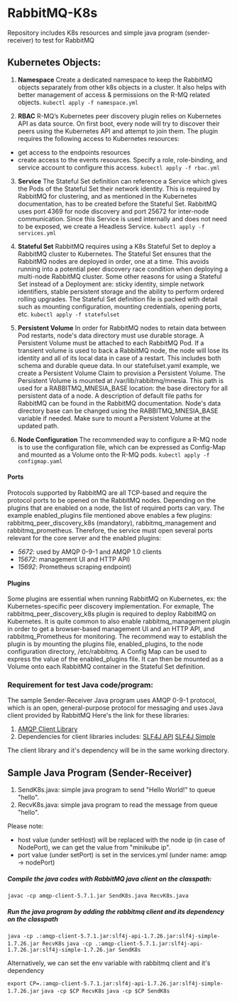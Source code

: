 # RabbitMQ-K8s
Repository includes K8s resources and simple java program (sender-receiver) to test for RabbitMQ

## Kubernetes Objects:

1. **Namespace**
Create a dedicated namespace to keep the RabbitMQ objects separately from other k8s objects in a cluster. It also helps with better management of access & permissions on the R-MQ related objects. 
`kubectl apply -f namespace.yml`

2. **RBAC**
R-MQ’s Kubernetes peer discovery plugin relies on Kubernetes API as data source. On first boot, every node will try to discover their peers using the Kubernetes API and attempt to join them. 
The plugin requires the following access to Kubernetes resources:
* get access to the endpoints resources
* create access to the events resources.
Specify a role, role-binding, and service account to configure this access.
`kubectl apply -f rbac.yml`

3. **Service**
The Stateful Set definition can reference a Service which gives the Pods of the Stateful Set their network identity. This is required by RabbitMQ for clustering, and as mentioned in the Kubernetes documentation, has to be created before the Stateful Set. 
RabbitMQ uses port 4369 for node discovery and port 25672 for inter-node communication. Since this Service is used internally and does not need to be exposed, we create a Headless Service. 
`kubectl apply -f services.yml`

4. **Stateful Set**
RabbitMQ requires using a K8s Stateful Set to deploy a RabbitMQ cluster to Kubernetes. The Stateful Set ensures that the RabbitMQ nodes are deployed in order, one at a time. This avoids running into a potential peer discovery race condition when deploying a multi-node RabbitMQ cluster.
Some other reasons for using a Stateful Set instead of a Deployment are: sticky identity, simple network identifiers, stable persistent storage and the ability to perform ordered rolling upgrades. The Stateful Set definition file is packed with detail such as mounting configuration, mounting credentials, opening ports, etc. 
`kubectl apply -f statefulset`

5. **Persistent Volume**
In order for RabbitMQ nodes to retain data between Pod restarts, node's data directory must use durable storage. A Persistent Volume must be attached to each RabbitMQ Pod.
If a transient volume is used to back a RabbitMQ node, the node will lose its identity and all of its local data in case of a restart. This includes both schema and durable queue data.
In our statefulset.yaml example, we create a Persistent Volume Claim to provision a Persistent Volume.
  The Persistent Volume is mounted at /var/lib/rabbitmq/mnesia. This path is used for a RABBITMQ_MNESIA_BASE location: the base directory for all persistent data of a node. A description of default file paths for RabbitMQ can be found in the RabbitMQ documentation. Node's data directory base can be changed using the RABBITMQ_MNESIA_BASE variable if needed. Make sure to mount a Persistent Volume at the updated path.

6. **Node Configuration**
The recommended way to configure a R-MQ node is to use the configuration file, which can be expressed as Config-Map and mounted as a Volume onto the R-MQ pods.
`kubectl apply -f configmap.yaml`

#### Ports
Protocols supported by RabbitMQ are all TCP-based and require the protocol ports to be opened on the RabbitMQ nodes. Depending on the plugins that are enabled on a node, the list of required ports can vary. The example enabled_plugins file mentioned above enables a few plugins: rabbitmq_peer_discovery_k8s (mandatory), rabbitmq_management and rabbitmq_prometheus. Therefore, the service must open several ports relevant for the core server and the enabled plugins:
* *5672*: used by AMQP 0-9-1 and AMQP 1.0 clients
* *15672*: management UI and HTTP API)
* *15692*: Prometheus scraping endpoint)

#### Plugins 
Some plugins are essential when running RabbitMQ on Kubernetes, ex: the Kubernetes-specific peer discovery implementation. For exmaple, The rabbitmq_peer_discovery_k8s plugin is required to deploy RabbitMQ on Kubernetes. It is quite common to also enable rabbitmq_management plugin in order to get a browser-based management UI and an HTTP API, and rabbitmq_Prometheus for monitoring.
The recommend way to establish the plugin is by mounting the plugins file, enabled_plugins, to the node configuration directory, /etc/rabbitmq. A Config Map can be used to express the value of the enabled_plugins file. It can then be mounted as a Volume onto each RabbitMQ container in the Stateful Set definition.


### Requirement for test Java code/program:

The sample Sender-Receiver Java program uses AMQP 0-9-1 protocol, which is an open, general-purpose protocol for messaging and uses Java client provided by RabbitMQ
Here's the link for these libraries:
1. [AMQP Client Library](https://repo1.maven.org/maven2/com/rabbitmq/amqp-client/5.7.1/amqp-client-5.7.1.jar)
2. Dependencies for client libraries includes:
[SLF4J API](https://repo1.maven.org/maven2/org/slf4j/slf4j-api/1.7.26/slf4j-api-1.7.26.jar)
[SLF4J Simple](https://repo1.maven.org/maven2/org/slf4j/slf4j-simple/1.7.26/slf4j-simple-1.7.26.jar)

The client library and it's dependency will be in the same working directory. 


## Sample Java Program (Sender-Receiver)

1. SendK8s.java: simple java program to send "Hello World!" to queue "hello".
2. RecvK8s.java: simple java program to read the message from queue "hello".

Please note:
* host value (under setHost) will be replaced with the node ip (in case of NodePort), we can get the value from "minikube ip".
* port value (under setPort) is set in the services.yml (under name: amqp -> nodePort)

##### Compile the java codes with RabbitMQ java client on the classpath:

`javac -cp amqp-client-5.7.1.jar SendK8s.java RecvK8s.java`

##### Run the java program by adding the rabbitmq client and its dependency on the classpath


`java -cp .:amqp-client-5.7.1.jar:slf4j-api-1.7.26.jar:slf4j-simple-1.7.26.jar RecvK8s`
`java -cp .:amqp-client-5.7.1.jar:slf4j-api-1.7.26.jar:slf4j-simple-1.7.26.jar SendK8s`


Alternatively, we can set the env variable with rabbitmq client and it's dependency 

`export CP=.:amqp-client-5.7.1.jar:slf4j-api-1.7.26.jar:slf4j-simple-1.7.26.jar`
`java -cp $CP RecvK8s`
`java -cp $CP SendK8s`







